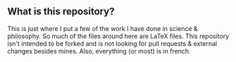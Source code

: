 ## What is this repository?

This is just where I put a few of the work I have done in science & philosophy. So much of the files around here are LaTeX files.
This repository isn't intended to be forked and is not looking for pull requests & external changes besides mines. Also, everything (or most) is in french.